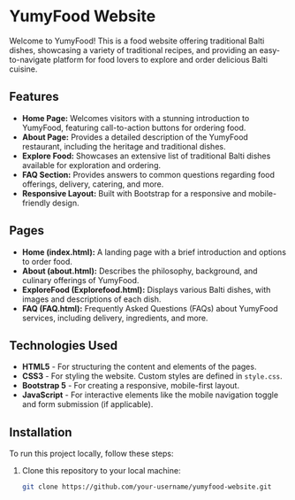 # YumyFood Website

Welcome to YumyFood! This is a food website offering traditional Balti dishes, showcasing a variety of traditional recipes, and providing an easy-to-navigate platform for food lovers to explore and order delicious Balti cuisine.

## Features

- **Home Page:** Welcomes visitors with a stunning introduction to YumyFood, featuring call-to-action buttons for ordering food.
- **About Page:** Provides a detailed description of the YumyFood restaurant, including the heritage and traditional dishes.
- **Explore Food:** Showcases an extensive list of traditional Balti dishes available for exploration and ordering.
- **FAQ Section:** Provides answers to common questions regarding food offerings, delivery, catering, and more.
- **Responsive Layout:** Built with Bootstrap for a responsive and mobile-friendly design.

## Pages

- **Home (index.html):** A landing page with a brief introduction and options to order food.
- **About (about.html):** Describes the philosophy, background, and culinary offerings of YumyFood.
- **ExploreFood (Explorefood.html):** Displays various Balti dishes, with images and descriptions of each dish.
- **FAQ (FAQ.html):** Frequently Asked Questions (FAQs) about YumyFood services, including delivery, ingredients, and more.

## Technologies Used

- **HTML5** - For structuring the content and elements of the pages.
- **CSS3** - For styling the website. Custom styles are defined in `style.css`.
- **Bootstrap 5** - For creating a responsive, mobile-first layout.
- **JavaScript** - For interactive elements like the mobile navigation toggle and form submission (if applicable).

## Installation

To run this project locally, follow these steps:

1. Clone this repository to your local machine:
   ```bash
   git clone https://github.com/your-username/yumyfood-website.git

